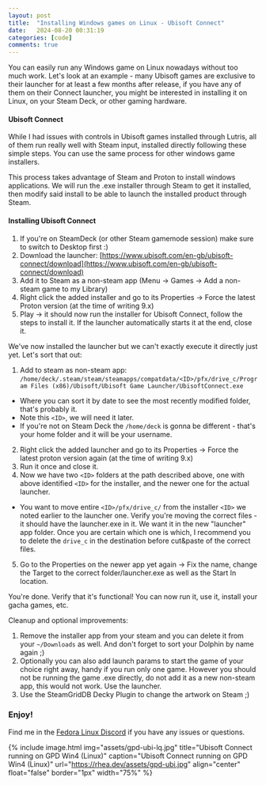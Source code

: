 ```yaml
---
layout: post
title:  "Installing Windows games on Linux - Ubisoft Connect"
date:   2024-08-20 00:31:19
categories: [code]
comments: true
---
```


You can easily run any Windows game on Linux nowadays without too much work. Let's look at an example - many Ubisoft games are exclusive to their launcher for at least a few months after release, if you have any of them on their Connect launcher, you might be interested in installing it on Linux, on your Steam Deck, or other gaming hardware.

<!--more-->

#### Ubisoft Connect

While I had issues with controls in Ubisoft games installed through Lutris, all of them run really well with Steam input, installed directly following these simple steps. You can use the same process for other windows game installers.

This process takes advantage of Steam and Proton to install windows applications. We will run the .exe installer through Steam to get it installed, then modify said install to be able to launch the installed product through Steam.

#### Installing Ubisoft Connect

1. If you're on SteamDeck (or other Steam gamemode session) make sure to switch to Desktop first :)
2. Download the launcher: [https://www.ubisoft.com/en-gb/ubisoft-connect/download](https://www.ubisoft.com/en-gb/ubisoft-connect/download)
3. Add it to Steam as a non-steam app (Menu -> Games -> Add a non-steam game to my Library)
4. Right click the added installer and go to its Properties -> Force the latest Proton version (at the time of writing 9.x)
5. Play -> it should now run the installer for Ubisoft Connect, follow the steps to install it. If the launcher automatically starts it at the end, close it.

We've now installed the launcher but we can't exactly execute it directly just yet. Let's sort that out:

1. Add to steam as non-steam app: `/home/deck/.steam/steam/steamapps/compatdata/<ID>/pfx/drive_c/Program Files (x86)/Ubisoft/Ubisoft Game Launcher/UbisoftConnect.exe`
  - Where you can sort it by date to see the most recently modified folder, that's probably it.
  - Note this `<ID>`, we will need it later.
  - If you're not on Steam Deck the `/home/deck` is gonna be different - that's your home folder and it will be your
    username.
2. Right click the added launcher and go to its Properties -> Force the latest proton version again (at the time of writing
   9.x)
3. Run it once and close it.
4. Now we have two `<ID>` folders at the path described above, one with above identified `<ID>` for the installer, and the newer one for the actual launcher.
  - You want to move entire `<ID>/pfx/drive_c/` from the installer `<ID>` we noted earlier to the launcher one. Verify you're moving the correct files - it should have the launcher.exe in it. We want it in the new "launcher" app folder. Once you are certain which one is which, I recommend you to delete the `drive_c` in the destination before cut&paste of the correct files.
5. Go to the Properties on the newer app yet again -> Fix the name, change the Target to the correct folder/launcher.exe as well as the Start In location.

You're done. Verify that it's functional! You can now run it, use it, install your gacha games, etc.

Cleanup and optional improvements:

1. Remove the installer app from your steam and you can delete it from your `~/Downloads` as well. And don't forget to sort your Dolphin by name again ;)
2. Optionally you can also add launch params to start the game of your choice right away, handy if you run only one game. However you should not be running the game .exe directly, do not add it as a new non-steam app, this would not work. Use the launcher.
3. Use the SteamGridDB Decky Plugin to change the artwork on Steam ;)

### Enjoy!

Find me in the [Fedora Linux Discord](https://discord.gg/fedora) if you have any issues or questions.

{% include image.html
  img="assets/gpd-ubi-lq.jpg"
  title="Ubisoft Connect running on GPD Win4 (Linux)"
  caption="Ubisoft Connect running on GPD Win4 (Linux)"
  url="https://rhea.dev/assets/gpd-ubi.jpg"
  align="center"
  float="false"
  border="1px"
  width="75%"
%}



